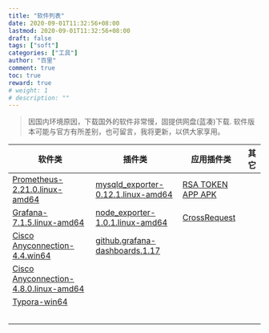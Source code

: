 ```yaml
---
title: "软件列表"
date: 2020-09-01T11:32:56+08:00
lastmod: 2020-09-01T11:32:56+08:00
draft: false
tags: ["soft"]
categories: ["工具"]
author: "百里"
comment: true
toc: true
reward: true
# weight: 1
# description: ""
---
```


> 因国内环境原因，下载国外的软件非常慢，固提供网盘(蓝凑)下载. 软件版本可能与官方有所差别，也可留言，我将更新，以供大家享用。

| 软件类                                                       | 插件类                                                       | 应用插件类                                                  | 其它 |
| ------------------------------------------------------------ | ------------------------------------------------------------ | ----------------------------------------------------------- | ---- |
| [Prometheus-2.21.0.linux-amd64](https://freemt.lanzous.com/iXVhLg8exlc) | [mysqld_exporter-0.12.1.linux-amd64](https://freemt.lanzous.com/id5UKg94adc) | [RSA TOKEN APP APK](https://freemt.lanzous.com/id5UKg94adc) |      |
| [Grafana-7.1.5.linux-amd64](https://freemt.lanzous.com/iQEcXg8f8qd) | [node_exporter-1.0.1.linux-amd64](https://freemt.lanzous.com/id5UKg94adc) | [CrossRequest](https://freemt.lanzous.com/i0pDFfo582j)      |      |
| [Cisco Anyconnection-4.4.win64](https://freemt.lanzous.com/i3eZ0fo47hc) | [github.grafana-dashboards.1.17](https://freemt.lanzous.com/ijTsPg9c4hi) |                                                             |      |
| [Cisco Anyconnection-4.8.0.linux-amd64](https://freemt.lanzous.com/iu190fo5lyj) |                                                              |                                                             |      |
| [Typora-win64](https://freemt.lanzous.com/ilpt6fpigcb)       |                                                              |                                                             |      |
|                                                              |                                                              |                                                             |      |
|                                                              |                                                              |                                                             |      |
|                                                              |                                                              |                                                             |      |
|                                                              |                                                              |                                                             |      |
|                                                              |                                                              |                                                             |      |

